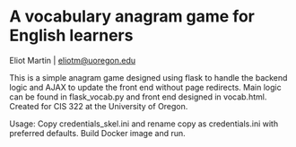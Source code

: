 # A vocabulary anagram game for English learners

Eliot Martin | eliotm@uoregon.edu


This is a simple anagram game designed using flask to handle the backend logic and AJAX to 
update the front end without page redirects. Main logic can be found in flask_vocab.py and 
front end designed in vocab.html. Created for CIS 322 at the University of Oregon.

Usage: Copy credentials_skel.ini and rename copy as credentials.ini with preferred defaults.
Build Docker image and run. 

